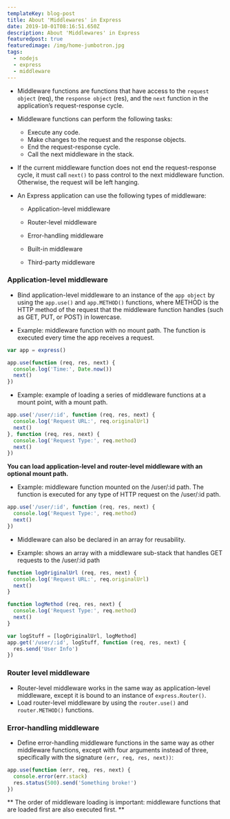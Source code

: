 ```yaml
---
templateKey: blog-post
title: About 'Middlewares' in Express
date: 2019-10-01T08:16:51.650Z
description: About 'Middlewares' in Express
featuredpost: true
featuredimage: /img/home-jumbotron.jpg
tags:
  - nodejs
  - express
  - middleware
---
```

* Middleware functions are functions that have access to the `request object` (req), the `response object` (res), and the `next` function in the application’s request-response cycle. 
* Middleware functions can perform the following tasks:
  * Execute any code.
  * Make changes to the request and the response objects.
  * End the request-response cycle.
  * Call the next middleware in the stack.
* If the current middleware function does not end the request-response cycle, it must call `next()` to pass control to the next middleware function. Otherwise, the request will be left hanging.
* An Express application can use the following types of middleware:
  * Application-level middleware
  * Router-level middleware
  * Error-handling middleware
  * Built-in middleware
  * Third-party middleware

### Application-level middleware
* Bind application-level middleware to an instance of the `app object` by using the `app.use()` and `app.METHOD()` functions, where METHOD is the HTTP method of the request that the middleware function handles (such as GET, PUT, or POST) in lowercase.

* Example: middleware function with no mount path. The function is executed every time the app receives a request.
```javascript
var app = express()

app.use(function (req, res, next) {
  console.log('Time:', Date.now())
  next()
})
```

* Example: example of loading a series of middleware functions at a mount point, with a mount path.
```javascript
app.use('/user/:id', function (req, res, next) {
  console.log('Request URL:', req.originalUrl)
  next()
}, function (req, res, next) {
  console.log('Request Type:', req.method)
  next()
})
```

**You can load application-level and router-level middleware with an optional mount path.**

* Example: middleware function mounted on the /user/:id path. The function is executed for any type of HTTP request on the /user/:id path.
```javascript
app.use('/user/:id', function (req, res, next) {
  console.log('Request Type:', req.method)
  next()
})
```

* Middleware can also be declared in an array for reusability.

* Example: shows an array with a middleware sub-stack that handles GET requests to the /user/:id path
```javascript
function logOriginalUrl (req, res, next) {
  console.log('Request URL:', req.originalUrl)
  next()
}

function logMethod (req, res, next) {
  console.log('Request Type:', req.method)
  next()
}

var logStuff = [logOriginalUrl, logMethod]
app.get('/user/:id', logStuff, function (req, res, next) {
  res.send('User Info')
})
```

### Router level middleware
* Router-level middleware works in the same way as application-level middleware, except it is bound to an instance of `express.Router()`.
* Load router-level middleware by using the `router.use()` and `router.METHOD()` functions.

### Error-handling middleware
* Define error-handling middleware functions in the same way as other middleware functions, except with four arguments instead of three, specifically with the signature `(err, req, res, next))`:
```javascript
app.use(function (err, req, res, next) {
  console.error(err.stack)
  res.status(500).send('Something broke!')
})
```


** The order of middleware loading is important: middleware functions that are loaded first are also executed first.**
